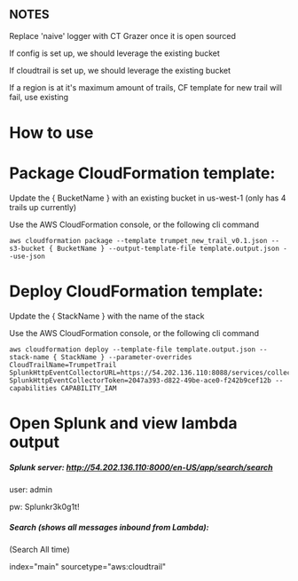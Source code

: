 ## NOTES
Replace 'naive' logger with CT Grazer once it is open sourced

If config is set up, we should leverage the existing bucket

If cloudtrail is set up, we should leverage the existing bucket

If a region is at it's maximum amount of trails, CF template for new trail will fail, use existing

# How to use

# Package CloudFormation template:

Update the { BucketName } with an existing bucket in us-west-1 (only has 4 trails up currently)

Use the AWS CloudFormation console, or the following cli command
```
aws cloudformation package --template trumpet_new_trail_v0.1.json --s3-bucket { BucketName } --output-template-file template.output.json --use-json
```
# Deploy CloudFormation template:

Update the { StackName } with the name of the stack

Use the AWS CloudFormation console, or the following cli command
```
aws cloudformation deploy --template-file template.output.json --stack-name { StackName } --parameter-overrides CloudTrailName=TrumpetTrail SplunkHttpEventCollectorURL=https://54.202.136.110:8088/services/collector SplunkHttpEventCollectorToken=2047a393-d822-49be-ace0-f242b9cef12b --capabilities CAPABILITY_IAM
```
# Open Splunk and view lambda output

##### Splunk server: http://54.202.136.110:8000/en-US/app/search/search

user: admin

pw: Splunkr3k0g1t!

##### Search (shows all messages inbound from Lambda):

(Search All time)

index="main" sourcetype="aws:cloudtrail"